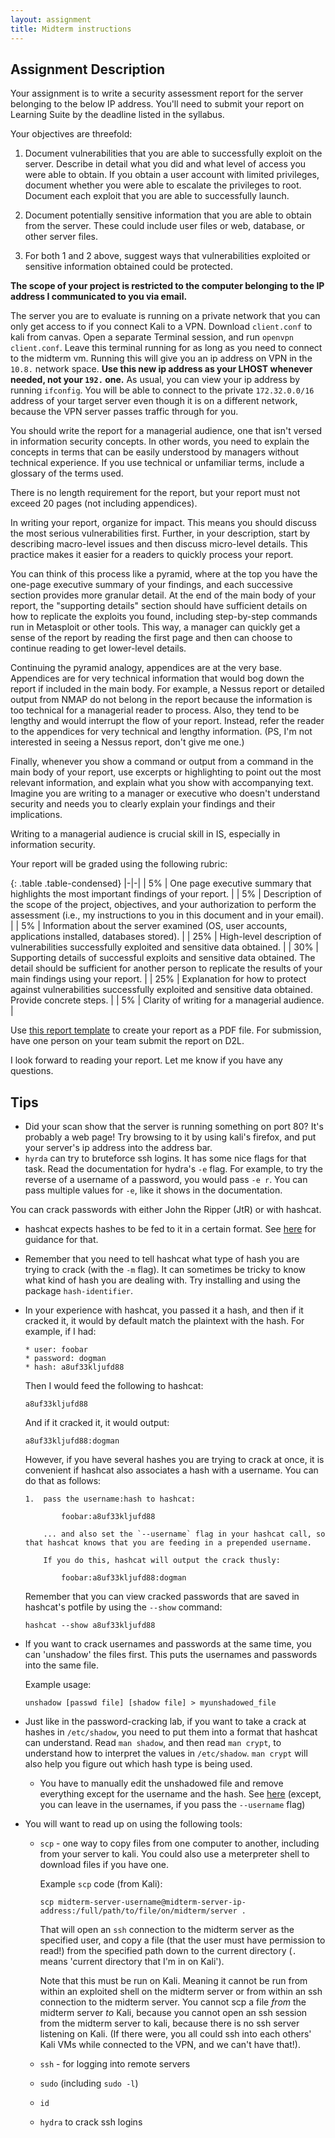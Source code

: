 ```yaml
---
layout: assignment
title: Midterm instructions
---
```


## Assignment Description

Your assignment is to write a
security assessment report for the server belonging to the below IP
address. You'll need to submit your report on Learning Suite by the deadline listed in the syllabus.

Your objectives are threefold:

1. Document vulnerabilities that you are able to successfully exploit on
the server. Describe in detail what you did and what level of access you
were able to obtain. If you obtain a user account with limited
privileges, document whether you were able to escalate the privileges to
root. Document each exploit that you are able to successfully launch.

2. Document potentially sensitive information that you are able to
obtain from the server. These could include user files or web, database,
or other server files.

3. For both 1 and 2 above, suggest ways that vulnerabilities exploited
or sensitive information obtained could be protected.

**The scope of your project is restricted to the computer belonging to the
IP address I communicated to you via email.**

The server you are to evaluate is running on a private network that you can only get access to if you connect Kali to a VPN. Download `client.conf` to kali from canvas. Open a separate Terminal session, and run `openvpn client.conf`. 
Leave this terminal running for as long as you need to connect to the midterm vm. Running this will give you an ip address on VPN in the `10.8.` network space. **Use this new ip address as your LHOST whenever needed, not your `192.` one.** As usual, you
can view your ip address by running `ifconfig`. You will be able to connect to the private `172.32.0.0/16` address of your target server even though it is on a different network, because the VPN server passes traffic through for you.

You should write the report for a managerial audience, one that isn't
versed in information security concepts. In other words, you need to
explain the concepts in terms that can be easily understood by managers
without technical experience. If you use technical or unfamiliar terms,
include a glossary of the terms used.

There is no length requirement for the report, but your report must not
exceed 20 pages (not including appendices).

In writing your report, organize for impact. This means you should
discuss the most serious vulnerabilities first. Further, in your
description, start by describing macro-level issues and then discuss
micro-level details. This practice makes it easier for a readers to
quickly process your report.

You can think of this process like a pyramid, where at the top you have the one-page executive summary of your findings, and each successive section provides more granular detail. At the end of the main body of your report, the "supporting details" section should have sufficient details on how to replicate the exploits you found, including step-by-step commands run in Metasploit or other tools. This way, a manager can quickly get a sense of the report by reading the first page and then can choose to continue reading to get lower-level details.

Continuing the pyramid analogy, appendices are at the very base. Appendices are for very technical information that would bog down the report if included in the main body. For example, a Nessus report or detailed output from NMAP do not belong in the report because the information is too technical for a managerial reader to process. Also, they tend to be lengthy and would interrupt the flow of your report. Instead, refer the reader to the appendices for very technical and lengthy information. (PS, I'm not interested in seeing a Nessus report, don't give me one.)

Finally, whenever you show a command or output from a command in the main body of your report, use excerpts or highlighting to point out the most relevant information, and explain what you show with accompanying text. Imagine you are writing to a manager or executive who doesn't understand security and needs you to clearly explain your findings and their implications.

Writing to a managerial audience is crucial skill in IS, especially in information security.

Your report will be graded using the following rubric:

{: .table .table-condensed}
|-|-|
| 5% | One page executive summary that highlights the most important findings of your report. |
| 5% | Description of the scope of the project, objectives, and your authorization to perform the assessment (i.e., my instructions to you in this document and in your email). |
| 5% | Information about the server examined (OS, user accounts, applications installed, databases stored). |
| 25% | High-level description of vulnerabilities successfully exploited and sensitive data obtained. |
| 30% | Supporting details of successful exploits and sensitive data obtained. The detail should be sufficient for another person to replicate the results of your main findings using your report. |
| 25% | Explanation for how to protect against vulnerabilities successfully exploited and sensitive data obtained. Provide concrete steps. |
| 5% | Clarity of writing for a managerial audience. |

Use [this report template](/class/security/Midterm_template.docx) to create your report as a PDF file.
For submission, have one person on your team submit the report on
D2L.

I look forward to reading your report. Let me know if you have any
questions.



## Tips

* Did your scan show that the server is running something on port 80? It's probably a web page! Try browsing to it by using kali's firefox, and put your server's ip address into the address bar.
* `hyrda` can try to bruteforce ssh logins. It has some nice flags for that task. Read the documentation for hydra's `-e` flag. For example, to try the reverse of a username of a password, you would pass `-e r`. You can pass multiple values for `-e`, like it shows in the documentation.


You can crack passwords with either John the Ripper (JtR) or with hashcat.

*   hashcat expects hashes to be fed to it in a certain format. See [here](https://hashcat.net/wiki/doku.php?id=example_hashes) for guidance for that.
*   Remember that you need to tell hashcat what type of hash you are trying to crack (with the `-m` flag). It can sometimes be tricky to know what kind of hash you are dealing with. Try installing and using the package `hash-identifier`.
*   In your experience with hashcat, you passed it a hash, and then if it cracked it, it would by default match the plaintext with the hash. For example, if I had:
    
        * user: foobar
        * password: dogman
        * hash: a8uf33kljufd88
        
    Then I would feed the following to hashcat:
    
        a8uf33kljufd88
       
    And if it cracked it, it would output:
        
        a8uf33kljufd88:dogman
        
    However, if you have several hashes you are trying to crack at once, it is convenient if hashcat also associates a hash with a username. You can do that as follows:
    
        1.  pass the username:hash to hashcat:
        
                foobar:a8uf33kljufd88
            
            ... and also set the `--username` flag in your hashcat call, so that hashcat knows that you are feeding in a prepended username.
            
            If you do this, hashcat will output the crack thusly:
            
                foobar:a8uf33kljufd88:dogman
    
    Remember that you can view cracked passwords that are saved in hashcat's potfile by using the `--show` command:
    
        hashcat --show a8uf33kljufd88
        
*   If you want to crack usernames and passwords at the same time, you can 'unshadow' the files first. This puts the usernames and passwords into the same file.
	
    Example usage:
		
		unshadow [passwd file] [shadow file] > myunshadowed_file
        
*   Just like in the password-cracking lab, if you want to take a crack at hashes in `/etc/shadow`, you need to put them into a format that hashcat can understand. Read `man shadow`, and then read `man crypt`, to understand
    how to interpret the values in `/etc/shadow`. `man crypt` will also help you figure out which hash type is being used.
    
    *   You have to manually edit the unshadowed file and remove everything except for the username and the hash. See [here](https://samsclass.info/123/proj10/p12-hashcat.htm) (except, you can leave in the usernames, if you pass the `--username` flag)

*   You will want to read up on using the following tools:
	*   `scp` - one way to copy files from one computer to another, including from your server to kali. You could also use a meterpreter shell to download files if you have one.
        
        Example `scp` code (from Kali):
            
            scp midterm-server-username@midterm-server-ip-address:/full/path/to/file/on/midterm/server .
            
        That will open an `ssh` connection to the midterm server as the specified user, and copy a file (that the user must have permission to read!) from the specified path down to the current directory 
        (`.` means 'current directory that I'm in on Kali').
        
        Note that this must be run on Kali. Meaning it cannot be run from within an exploited shell on the midterm server or from within an ssh connection to the midterm server. You cannot scp a file _from_ the midterm server _to_ Kali, because you cannot open an ssh session from the midterm server to kali, because there is no 
        ssh server listening on Kali. (If there were, you all could ssh into each others' Kali VMs while connected to the VPN, and we can't have that!).
        
	*   `ssh` - for logging into remote servers
	*   `sudo` (including `sudo -l`)
	*   `id`
	*   `hydra` to crack ssh logins